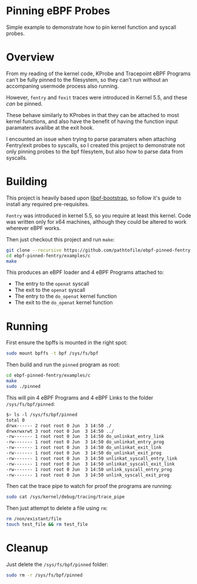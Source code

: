 # Pinning eBPF Probes

Simple example to demonstrate how to pin kernel function and syscall probes.


# Overview
From my reading of the kernel code, KProbe and Tracepoint eBPF Programs can't be
fully pinned to the filesystem, so they can't run without an accompaning usermode process also running.

However, `fentry` and `fexit` traces were introduced in Kernel 5.5, and these *can* be pinned.

These behave similarly to KProbes in that they can be attached to most kernel functions, and also
have the benefit of having the function input paramaters availibe at the exit hook.

I encounted an issue when trying to parse paramaters when attaching Fentry/exit probes to syscalls, so I created this
project to demonstrate not only pinning probes to the bpf filesytem, but also how to parse
data from syscalls.


# Building
This project is heavily based upon [libpf-bootstrap](https://github.com/libbpf/libbpf-bootstrap), so follow
it's guide to install any required pre-requisites.

`Fentry` was introduced in kernel 5.5, so you require at least this kernel.
Code was written only for x64 machines, although they could be altered to work wherever eBPF works.

Then just checkout this project and run `make`:
```bash
git clone --recursive https://github.com/pathtofile/ebpf-pinned-fentry.git
cd ebpf-pinned-fentry/examples/c
make
```

This produces an eBPF loader and 4 eBPF Programs attached to:
- The entry to the `openat` syscall
- The exit to the `openat` syscall
- The entry to the `do_openat` kernel function
- The exit to the `do_openat` kernel function

# Running
First ensure the bpffs is mounted in the right spot:
```bash
sudo mount bpffs -t bpf /sys/fs/bpf
```

Then build and run the `pinned` program as root:
```bash
cd ebpf-pinned-fentry/examples/c
make
sudo ./pinned
```

This will pin 4 eBPF Programs and 4 eBPF Links to the folder `/sys/fs/bpf/pinned`:
```bash
$> ls -l /sys/fs/bpf/pinned
total 0
drwx------ 2 root root 0 Jun  3 14:50 ./
drwxrwxrwt 3 root root 0 Jun  3 14:50 ../
-rw------- 1 root root 0 Jun  3 14:50 do_unlinkat_entry_link
-rw------- 1 root root 0 Jun  3 14:50 do_unlinkat_entry_prog
-rw------- 1 root root 0 Jun  3 14:50 do_unlinkat_exit_link
-rw------- 1 root root 0 Jun  3 14:50 do_unlinkat_exit_prog
-rw------- 1 root root 0 Jun  3 14:50 unlinkat_syscall_entry_link
-rw------- 1 root root 0 Jun  3 14:50 unlinkat_syscall_exit_link
-rw------- 1 root root 0 Jun  3 14:50 unlink_syscall_entry_prog
-rw------- 1 root root 0 Jun  3 14:50 unlink_syscall_exit_prog
```

Then cat the trace pipe to watch for proof the programs are running:
```bash
sudo cat /sys/kernel/debug/tracing/trace_pipe
```

Then just attempt to delete a file using `rm`:
```bash
rm /non/existant/file
touch test_file && rm test_file
```

# Cleanup
Just delete the `/sys/fs/bpf/pinned` folder:
```bash
sudo rm -r /sys/fs/bpf/pinned
```
